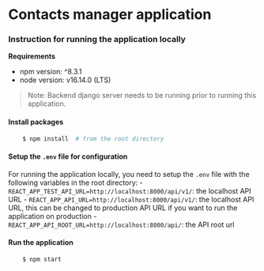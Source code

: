 # Contacts manager application

### Instruction for running the application locally
__Requirements__
- npm version: ^8.3.1
- node version: v16.14.0 (LTS)

> Note: Backend django server needs to be running prior to running this application.

#### Install packages
```bash
    $ npm install  # from the root directory
```

#### Setup the `.env` file for configuration
For running the application locally, you need to setup the `.env` file with the following variables in the root directory:
    - `REACT_APP_TEST_API_URL=http://localhost:8000/api/v1/`: the localhost API URL
    - `REACT_APP_API_URL=http://localhost:8000/api/v1/`: the localhost API URL, this can be changed to production API URL if you want to run the application on production
    - `REACT_APP_API_ROOT_URL=http://localhost:8000/api/`: the API root url

#### Run the application
```bash
    $ npm start
```